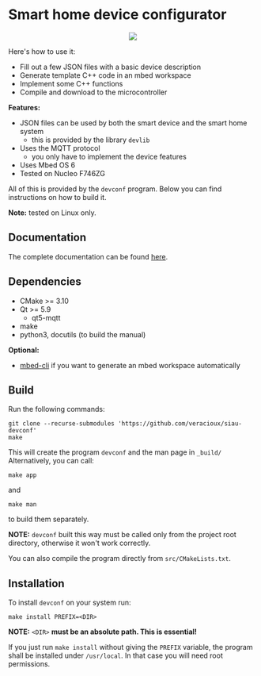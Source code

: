 # Smart home device configurator

<p align="center">
  <a href="https://asciinema.org/a/437748" target="_blank">
    <img src="https://gist.github.com/veracioux/732e6f374ea0fbed2f4694a4c2a75f43/raw/17bfb84ca18acfc8c335c90c23fa4978c0a75696/devconf-demo.svg" />
  </a>
</p>


Here's how to use it:

- Fill out a few JSON files with a basic device description
- Generate template C++ code in an mbed workspace
- Implement some C++ functions
- Compile and download to the microcontroller

**Features:**

- JSON files can be used by both the smart device and the smart home system
  - this is provided by the library `devlib`
- Uses the MQTT protocol
  - you only have to implement the device features
- Uses Mbed OS 6
- Tested on Nucleo F746ZG

All of this is provided by the `devconf` program. Below you can find
instructions on how to build it.

**Note:** tested on Linux only.

## Documentation

The complete documentation can be found [here](https://siau-devconf.rtfd.io).

## Dependencies

- CMake >= 3.10
- Qt >= 5.9
  - qt5-mqtt
- make
- python3, docutils (to build the manual)

**Optional:**

- [mbed-cli](https://pypi.org/project/mbed-cli/) if you want to generate an mbed workspace automatically

## Build

Run the following commands:

    git clone --recurse-submodules 'https://github.com/veracioux/siau-devconf'
    make

This will create the program `devconf` and the man page in `_build/`
Alternatively, you can call:

    make app

and

    make man

to build them separately.

**NOTE:** `devconf` built this way must be called only from the project root
directory, otherwise it won't work correctly.

You can also compile the program directly from `src/CMakeLists.txt`.

## Installation

To install `devconf` on your system run:

    make install PREFIX=<DIR>

**NOTE:** `<DIR>` **must be an absolute path. This is essential!**

If you just run `make install` without giving the `PREFIX` variable, the program
shall be installed under `/usr/local`. In that case you will need root
permissions.
